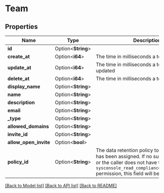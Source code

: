 # Team

## Properties

Name | Type | Description | Notes
------------ | ------------- | ------------- | -------------
**id** | Option<**String**> |  | [optional]
**create_at** | Option<**i64**> | The time in milliseconds a team was created | [optional]
**update_at** | Option<**i64**> | The time in milliseconds a team was last updated | [optional]
**delete_at** | Option<**i64**> | The time in milliseconds a team was deleted | [optional]
**display_name** | Option<**String**> |  | [optional]
**name** | Option<**String**> |  | [optional]
**description** | Option<**String**> |  | [optional]
**email** | Option<**String**> |  | [optional]
**_type** | Option<**String**> |  | [optional]
**allowed_domains** | Option<**String**> |  | [optional]
**invite_id** | Option<**String**> |  | [optional]
**allow_open_invite** | Option<**bool**> |  | [optional]
**policy_id** | Option<**String**> | The data retention policy to which this team has been assigned. If no such policy exists, or the caller does not have the `sysconsole_read_compliance_data_retention` permission, this field will be null. | [optional]

[[Back to Model list]](../README.md#documentation-for-models) [[Back to API list]](../README.md#documentation-for-api-endpoints) [[Back to README]](../README.md)


